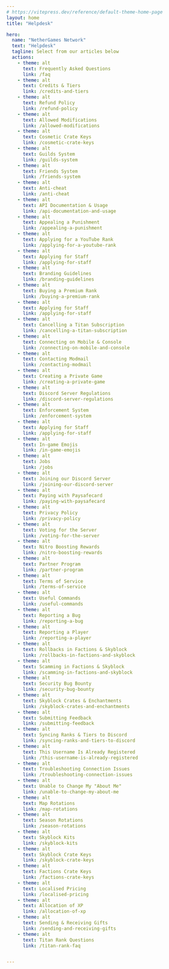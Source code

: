 ```yaml
---
# https://vitepress.dev/reference/default-theme-home-page
layout: home
title: "Helpdesk"

hero:
  name: "NetherGames Network"
  text: "Helpdesk"
  tagline: Select from our articles below
  actions:
    - theme: alt
      text: Frequently Asked Questions
      link: /faq
    - theme: alt
      text: Credits & Tiers
      link: /credits-and-tiers
    - theme: alt
      text: Refund Policy
      link: /refund-policy
    - theme: alt
      text: Allowed Modifications
      link: /allowed-modifications
    - theme: alt
      text: Cosmetic Crate Keys
      link: /cosmetic-crate-keys
    - theme: alt
      text: Guilds System
      link: /guilds-system
    - theme: alt
      text: Friends System
      link: /friends-system
    - theme: alt
      text: Anti-cheat
      link: /anti-cheat
    - theme: alt
      text: API Documentation & Usage
      link: /api-documentation-and-usage
    - theme: alt
      text: Appealing a Punishment
      link: /appealing-a-punishment
    - theme: alt
      text: Applying for a YouTube Rank
      link: /applying-for-a-youtube-rank
    - theme: alt
      text: Applying for Staff
      link: /applying-for-staff
    - theme: alt
      text: Branding Guidelines
      link: /branding-guidelines
    - theme: alt
      text: Buying a Premium Rank
      link: /buying-a-premium-rank
    - theme: alt
      text: Applying for Staff
      link: /applying-for-staff
    - theme: alt
      text: Cancelling a Titan Subscription
      link: /cancelling-a-titan-subscription
    - theme: alt
      text: Connecting on Mobile & Console
      link: /connecting-on-mobile-and-console
    - theme: alt
      text: Contacting Modmail
      link: /contacting-modmail
    - theme: alt
      text: Creating a Private Game
      link: /creating-a-private-game
    - theme: alt
      text: Discord Server Regulations
      link: /discord-server-regulations
    - theme: alt
      text: Enforcement System
      link: /enforcement-system
    - theme: alt
      text: Applying for Staff
      link: /applying-for-staff
    - theme: alt
      text: In-game Emojis
      link: /in-game-emojis
    - theme: alt
      text: Jobs
      link: /jobs
    - theme: alt
      text: Joining our Discord Server
      link: /joining-our-discord-server
    - theme: alt
      text: Paying with Paysafecard
      link: /paying-with-paysafecard
    - theme: alt
      text: Privacy Policy
      link: /privacy-policy
    - theme: alt
      text: Voting for the Server
      link: /voting-for-the-server
    - theme: alt
      text: Nitro Boosting Rewards
      link: /nitro-boosting-rewards
    - theme: alt
      text: Partner Program
      link: /partner-program
    - theme: alt
      text: Terms of Service
      link: /terms-of-service
    - theme: alt
      text: Useful Commands
      link: /useful-commands
    - theme: alt
      text: Reporting a Bug
      link: /reporting-a-bug
    - theme: alt
      text: Reporting a Player
      link: /reporting-a-player
    - theme: alt
      text: Rollbacks in Factions & Skyblock
      link: /rollbacks-in-factions-and-skyblock
    - theme: alt
      text: Scamming in Factions & Skyblock
      link: /scamming-in-factions-and-skyblock
    - theme: alt
      text: Security Bug Bounty
      link: /security-bug-bounty
    - theme: alt
      text: Skyblock Crates & Enchantments
      link: /skyblock-crates-and-enchantments
    - theme: alt
      text: Submitting Feedback
      link: /submitting-feedback
    - theme: alt
      text: Syncing Ranks & Tiers to Discord
      link: /syncing-ranks-and-tiers-to-discord
    - theme: alt
      text: This Username Is Already Registered
      link: /this-username-is-already-registered
    - theme: alt
      text: Troubleshooting Connection Issues
      link: /troubleshooting-connection-issues
    - theme: alt
      text: Unable to Change My "About Me"
      link: /unable-to-change-my-about-me
    - theme: alt
      text: Map Rotations
      link: /map-rotations
    - theme: alt
      text: Season Rotations
      link: /season-rotations
    - theme: alt
      text: Skyblock Kits
      link: /skyblock-kits
    - theme: alt
      text: Skyblock Crate Keys
      link: /skyblock-crate-keys
    - theme: alt
      text: Factions Crate Keys
      link: /factions-crate-keys
    - theme: alt
      text: Localised Pricing
      link: /localised-pricing
    - theme: alt
      text: Allocation of XP
      link: /allocation-of-xp
    - theme: alt
      text: Sending & Receiving Gifts
      link: /sending-and-receiving-gifts
    - theme: alt
      text: Titan Rank Questions
      link: /titan-rank-faq


---
```


